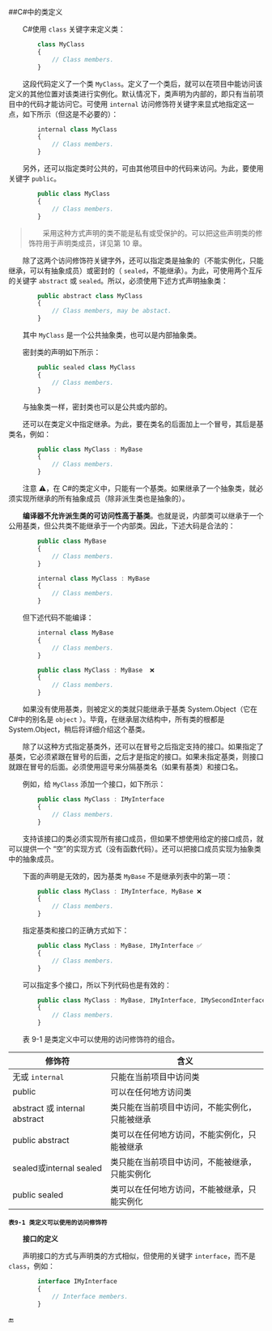 ##C#中的类定义

&emsp;&emsp;C#使用 `class` 关键字来定义类：

```javascript
        class MyClass
        {
            // Class members.
        }
```

&emsp;&emsp;这段代码定义了一个类 `MyClass`。定义了一个类后，就可以在项目中能访问该定义的其他位置对该类进行实例化。默认情况下，类声明为内部的，即只有当前项目中的代码才能访问它。可使用 `internal` 访问修饰符关键字来显式地指定这一点，如下所示（但这是不必要的）：

```javascript
        internal class MyClass
        {
            // Class members.
        }
```

&emsp;&emsp;另外，还可以指定类时公共的，可由其他项目中的代码来访问。为此，要使用关键字 `public`。

```javascript
        public class MyClass
        {
            // Class members.
        }
```

>&emsp;&emsp;采用这种方式声明的类不能是私有或受保护的。可以把这些声明类的修饰符用于声明类成员，详见第 10 章。

&emsp;&emsp;除了这两个访问修饰符关键字外，还可以指定类是抽象的（不能实例化，只能继承，可以有抽象成员）或密封的（ `sealed`，不能继承）。为此，可使用两个互斥的关键字 `abstract` 或 `sealed`。所以，必须使用下述方式声明抽象类：

```javascript
        public abstract class MyClass
        {
            // Class members, may be abstact.
        }
```

&emsp;&emsp;其中 `MyClass` 是一个公共抽象类，也可以是内部抽象类。

&emsp;&emsp;密封类的声明如下所示：

```javascript
        public sealed class MyClass
        {
            // Class members.
        }
```

&emsp;&emsp;与抽象类一样，密封类也可以是公共或内部的。

&emsp;&emsp;还可以在类定义中指定继承。为此，要在类名的后面加上一个冒号，其后是基类名，例如：

```javascript
        public class MyClass : MyBase
        {
            // Class members.
        }
```

&emsp;&emsp;注意 ⚠️，在 C#的类定义中，只能有一个基类。如果继承了一个抽象类，就必须实现所继承的所有抽象成员（除非派生类也是抽象的）。

&emsp;&emsp;**编译器不允许派生类的可访问性高于基类**。也就是说，内部类可以继承于一个公用基类，但公共类不能继承于一个内部类。因此，下述大码是合法的：

```javascript
        public class MyBase
        {
            // Class members.
        }

        internal class MyClass : MyBase
        {
            // Class members.
        }
```

&emsp;&emsp;但下述代码不能编译：

```javascript
        internal class MyBase
        {
            // Class members.
        }

        public class MyClass : MyBase  ❌
        {
            // Class members.
        }
```


&emsp;&emsp;如果没有使用基类，则被定义的类就只能继承于基类 System.Object（它在 C#中的别名是 `object` ）。毕竟，在继承层次结构中，所有类的根都是 System.Object，稍后将详细介绍这个基类。

&emsp;&emsp;除了以这种方式指定基类外，还可以在冒号之后指定支持的接口。如果指定了基类，它必须紧跟在冒号的后面，之后才是指定的接口。如果未指定基类，则接口就跟在冒号的后面。必须使用逗号来分隔基类名（如果有基类）和接口名。

&emsp;&emsp;例如，给 `MyClass` 添加一个接口，如下所示：

```javascript
        public class MyClass : IMyInterface
        {
            // Class members.
        }
```

&emsp;&emsp;支持该接口的类必须实现所有接口成员，但如果不想使用给定的接口成员，就可以提供一个 “空”的实现方式（没有函数代码）。还可以把接口成员实现为抽象类中的抽象成员。

&emsp;&emsp;下面的声明是无效的，因为基类 `MyBase` 不是继承列表中的第一项：

```javascript
        public class MyClass : IMyInterface, MyBase ❌
        {
            // Class members.
        }
``` 

&emsp;&emsp;指定基类和接口的正确方式如下：

```javascript
        public class MyClass : MyBase, IMyInterface ✅
        {
            // Class members.
        }
```

&emsp;&emsp;可以指定多个接口，所以下列代码也是有效的：

```javascript
        public class MyClass : MyBase, IMyInterface, IMySecondInterface
        {
            // Class members.
        }
```

&emsp;&emsp;表 9-1 是类定义中可以使用的访问修饰符的组合。


|修饰符|含义|
|-|-|
|无或 `internal`|只能在当前项目中访问类|
|public|可以在任何地方访问类|
|abstract 或 internal abstract|类只能在当前项目中访问，不能实例化，只能被继承|
|public abstract|类可以在任何地方访问，不能实例化，只能被继承|
|sealed或internal sealed|类只能在当前项目中访问，不能被继承，只能实例化|
|public sealed|类可以在任何地方访问，不能被继承，只能实例化|

**`表9-1 类定义可以使用的访问修饰符`**




&emsp;&emsp;**接口的定义**

&emsp;&emsp;声明接口的方式与声明类的方式相似，但使用的关键字 `interface`，而不是 `class`，例如：

```javascript
        interface IMyInterface
        {
            // Interface members.
        }
```















🔚